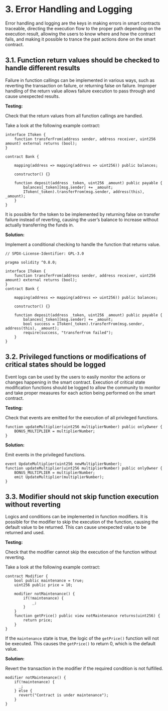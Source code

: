 # 3. Error Handling and Logging

Error handling and logging are the keys in making errors in smart contracts traceable, directing the execution flow to the proper path depending on the execution result, allowing the users to know where and how the contract fails, and making it possible to trance the past actions done on the smart contract.

## 3.1. Function return values should be checked to handle different results

Failure in function callings can be implemented in various ways, such as reverting the transaction on failure, or returning false on failure. Improper handling of the return value allows failure execution to pass through and cause unexpected results.

**Testing:**

Check that the return values from all function callings are handled.

Take a look at the following example contract:

```solidity
interface IToken {
    function transferFrom(address sender, address receiver, uint256 amount) external returns (bool);
}

contract Bank {

    mapping(address => mapping(address => uint256)) public balances;

    constructor() {}

    function deposit(address _token, uint256 _amount) public payable {
        balances[_token][msg.sender] += _amount;
        IToken(_token).transferFrom(msg.sender, address(this), _amount);
    }
}
```

It is possible for the token to be implemented by returning false on transfer failure instead of reverting, causing the user’s balance to increase without actually transferring the funds in.

**Solution:**

Implement a conditional checking to handle the function that returns value.

```solidity
// SPDX-License-Identifier: GPL-3.0

pragma solidity ^0.8.0;

interface IToken {
    function transferFrom(address sender, address receiver, uint256 amount) external returns (bool);
}
contract Bank {

    mapping(address => mapping(address => uint256)) public balances;

    constructor() {}

    function deposit(address _token, uint256 _amount) public payable {
        balances[_token][msg.sender] += _amount;
        bool success = IToken(_token).transferFrom(msg.sender, address(this), _amount);
        require(success, "transferFrom failed");
    }
}
```

## 3.2. Privileged functions or modifications of critical states should be logged

Event logs can be used by the users to easily monitor the actions or changes happening in the smart contract. Execution of critical state modification functions should be logged to allow the community to monitor and take proper measures for each action being performed on the smart contract.

**Testing:**

Check that events are emitted for the execution of all privileged functions.

```solidity
function updateMultiplier(uint256 multiplierNumber) public onlyOwner {
    BONUS_MULTIPLIER = multiplierNumber;
}
```

**Solution:**

Emit events in the privileged functions.

```solidity
event UpdateMultiplier(uint256 newMultiplierNumber);
function updateMultiplier(uint256 multiplierNumber) public onlyOwner {
    BONUS_MULTIPLIER = multiplierNumber;
    emit UpdateMultiplier(multiplierNumber);
}
```

## 3.3. Modifier should not skip function execution without reverting

Logics and conditions can be implemented in function modifiers. It is possible for the modifier to skip the execution of the function, causing the default value to be returned. This can cause unexpected value to be returned and used.

**Testing:**

Check that the modifier cannot skip the execution of the function without reverting.

Take a look at the following example contract:

```solidity
contract Modifier {
    bool public maintenance = true;
    uint256 public price = 10;

    modifier notMaintenance() {
        if(!maintenance) {
            _;
        }
    }
    function getPrice() public view notMaintenance returns(uint256) {
        return price;
    }
}
```

If the `maintenance` state is true, the logic of the `getPrice()` function will not be executed. This causes the `getPrice()` to return 0, which is the default value.

**Solution:**

Revert the transaction in the modifier if the required condition is not fulfilled.

```solidity
modifier notMaintenance() {
    if(!maintenance) {
      _;
    } else {
      revert("Contract is under maintenance");
    }
}
```
